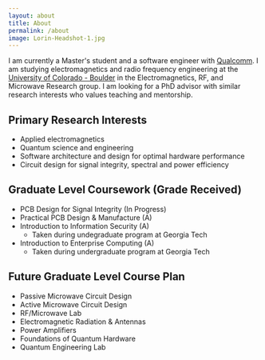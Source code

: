 ```yaml
---
layout: about
title: About
permalink: /about
image: Lorin-Headshot-1.jpg
---
```


I am currently a Master's student and a software engineer with [Qualcomm](https://www.qualcomm.com/). I am studying electromagnetics and radio frequency engineering at the [University of Colorado - Boulder](https://www.colorado.edu/emag-research/) in the Electromagnetics, RF, and Microwave Research group. I am looking for a PhD advisor with similar research interests who values teaching and mentorship.

## Primary Research Interests
* Applied electromagnetics
* Quantum science and engineering
* Software architecture and design for optimal hardware performance
* Circuit design for signal integrity, spectral and power efficiency


## Graduate Level Coursework (Grade Received)
* PCB Design for Signal Integrity (In Progress)
* Practical PCB Design & Manufacture (A)
* Introduction to Information Security (A)
    * Taken during undegraduate program at Georgia Tech
* Introduction to Enterprise Computing (A)
    * Taken during undergraduate program at Georgia Tech


## Future Graduate Level Course Plan
* Passive Microwave Circuit Design
* Active Microwave Circuit Design
* RF/Microwave Lab
* Electromagnetic Radiation & Antennas
* Power Amplifiers
* Foundations of Quantum Hardware
* Quantum Engineering Lab


